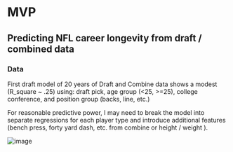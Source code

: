 # MVP

## Predicting NFL career longevity from draft / combined data

### Data
First draft model of 20 years of Draft and Combine data shows a modest (R_square ~ .25) using:
draft pick, age group (<25, >=25), college conference, and position group (backs, line, etc.)

For reasonable predictive power, I may need to break the model into separate regressions for each player type 
and introduce additional features (bench press, forty yard dash, etc. from combine or height / weight ).

![image](https://user-images.githubusercontent.com/11722304/114631201-2976bf00-9c8a-11eb-9858-256484dcdaec.png)


